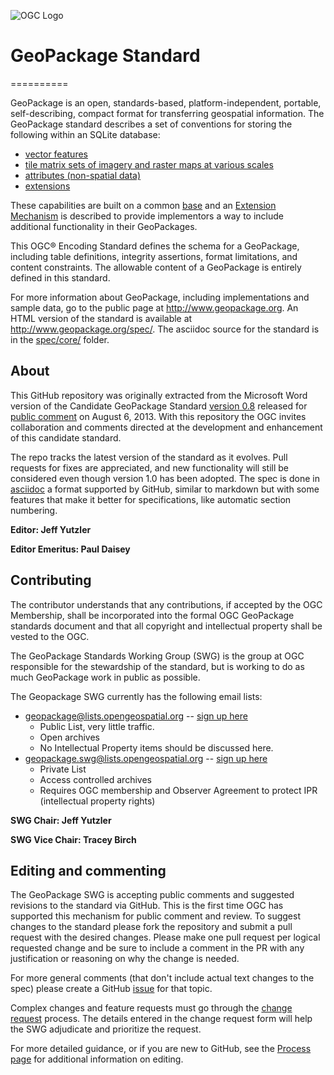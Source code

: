 ![OGC Logo](http://portal.opengeospatial.org/files/?artifact_id=11976&format=gif "OGC Logo")

GeoPackage Standard
==========
==========

GeoPackage is an open, standards-based, platform-independent, portable, self-describing, 
compact format for transferring geospatial information. The GeoPackage standard 
describes a set of conventions for storing the following within an SQLite database:
   * [vector features](spec/core/2a_features.adoc)
   * [tile matrix sets of imagery and raster maps at various scales](spec/core/2b_tiles.adoc)
   * [attributes (non-spatial data)](spec/core/2f_attributes.adoc)
   * [extensions](spec/core/annexes/extensions.adoc)

These capabilities are built on a common [base](spec/core/1_base.adoc) and an 
[Extension Mechanism](spec/core/2e_extensions-mechanism.adoc) is 
described to provide implementors a way to include additional functionality in their GeoPackages.

This OGC® Encoding Standard defines the schema for a GeoPackage, 
including table definitions, integrity assertions, format limitations, and content constraints. 
The allowable content of a GeoPackage is entirely defined in this standard.

For more information about GeoPackage, including implementations and sample data, 
go to the public page at http://www.geopackage.org. 
An HTML version of the standard is available at http://www.geopackage.org/spec/.
The asciidoc source for the standard is in the [spec/core/](spec/core/) folder.

About
-----

This GitHub repository was originally extracted from the Microsoft Word version of the Candidate 
GeoPackage Standard [version 0.8](https://portal.opengeospatial.org/files/?artifact_id=54838) 
released for [public comment](http://www.opengeospatial.org/standards/requests/105) on August 6, 2013. 
With this repository the OGC invites collaboration and comments directed at the development 
and enhancement of this candidate standard. 

The repo tracks the latest version of the standard as it evolves. Pull requests for fixes are
appreciated, and new functionality will still be considered even though version 1.0 has been adopted. The spec
is done in [asciidoc](http://www.methods.co.nz/asciidoc/) a format supported by GitHub, similar to markdown
but with some features that make it better for specifications, like automatic section numbering.

**Editor: Jeff Yutzler**

**Editor Emeritus: Paul Daisey**

Contributing
------------
The contributor understands that any contributions, if accepted by the OGC Membership, shall 
be incorporated into the formal OGC GeoPackage standards document and that all copyright and 
intellectual property shall be vested to the OGC.

The GeoPackage Standards Working Group (SWG) is the group at OGC responsible for the stewardship
of the standard, but is working to do as much GeoPackage work in public as possible.

The Geopackage SWG currently has the following email lists:
   - geopackage@lists.opengeospatial.org -- [sign up here](https://lists.ogc.org/mailman/listinfo/geopackage)
      - Public List, very little traffic.
      - Open archives
      - No Intellectual Property items should be discussed here.
   - geopackage.swg@lists.opengeospatial.org -- [sign up here](https://lists.ogc.org/mailman/listinfo/geopackage.swg)
      - Private List
      - Access controlled archives
      - Requires OGC membership and Observer Agreement to protect IPR (intellectual property rights)

**SWG Chair: Jeff Yutzler**

**SWG Vice Chair: Tracey Birch**


Editing and commenting
----------------------
The GeoPackage SWG is accepting public comments and suggested revisions to the standard 
via GitHub. This is the first time OGC has supported this mechanism for public comment and review. 
To suggest changes to the standard please fork the repository and submit a pull request with
the desired changes. Please make one pull request per logical requested change and be sure to
include a comment in the PR with any justification or reasoning on why the change is needed.

For more general comments (that don't include actual text changes to the spec) please create a GitHub
[issue](https://github.com/opengeospatial/geopackage/issues) for that topic.

Complex changes and feature requests must go through the [change request](http://portal.opengeospatial.org/public_ogc/change_request.php) process. The details entered
in the change request form will help the SWG adjudicate and prioritize the request.

For more detailed guidance, or if you are new to GitHub, see the [Process page](process.md) for additional 
information on editing.
